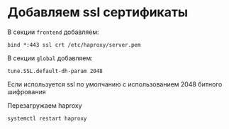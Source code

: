 # Добавляем ssl сертификаты

В секции `frontend` добавляем: 

```
bind *:443 ssl crt /etc/haproxy/server.pem
```

В секции `global` добавляем:

```
tune.SSL.default-dh-param 2048
```
Если используется ssl по умолчанию с использованием 2048 битного шифрования


Перезагружаем haproxy

```
systemctl restart haproxy
```